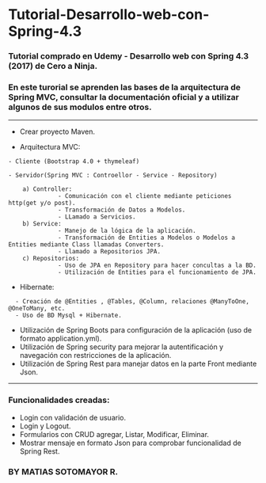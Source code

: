 # Tutorial-Desarrollo-web-con-Spring-4.3
### Tutorial comprado en Udemy - Desarrollo web con Spring 4.3 (2017) de Cero a Ninja.
### En este turorial se aprenden las bases de la arquitectura de Spring MVC, consultar la documentación oficial y a utilizar algunos de sus modulos entre otros.

  ******************************************************************************************************************************
- Crear proyecto Maven.

- Arquitectura MVC:
```
- Cliente (Bootstrap 4.0 + thymeleaf)

- Servidor(Spring MVC : Controellor - Service - Repository) 

    a) Controller: 
              - Comunicación con el cliente mediante peticiones http(get y/o post).
              - Transformación de Datos a Modelos.
              - LLamado a Servicios.
    b) Service:         
              - Manejo de la lógica de la aplicación.
              - Transformación de Entities a Modelos o Modelos a Entities mediante Class llamadas Converters.
              - Llamado a Repositorios JPA.
    c) Repositorios:
              - Uso de JPA en Repository para hacer concultas a la BD.
              - Utilización de Entities para el funcionamiento de JPA.
  ```        
  - Hibernate:
  ```
    - Creación de @Entities , @Tables, @Column, relaciones @ManyToOne, @OneToMany, etc.
    - Uso de BD Mysql + Hibernate.
  ```
  - Utilización de Spring Boots para configuración de la aplicación (uso de formato application.yml).
  - Utilización de Spring security para mejorar la autentificación y navegación con restricciones de la aplicación.
  - Utilización de Spring Rest para manejar datos en la parte Front mediante Json.
  ******************************************************************************************************************************
  
### Funcionalidades creadas:
  - Login con validación de usuario.
  - Login y Logout.
  - Formularios con CRUD agregar, Listar, Modificar, Eliminar.
  - Mostrar mensaje en formato Json para comprobar funcionalidad de Spring Rest.
              
### BY MATIAS SOTOMAYOR R.
